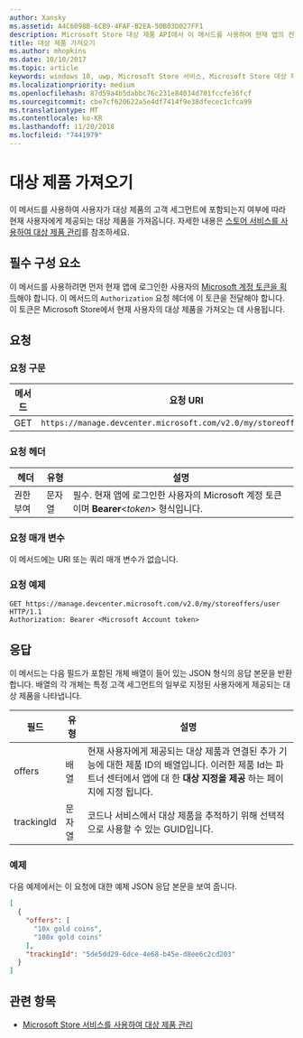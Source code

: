 ```yaml
---
author: Xansky
ms.assetid: A4C6098B-6CB9-4FAF-B2EA-50B03D027FF1
description: Microsoft Store 대상 제품 API에서 이 메서드를 사용하여 현재 앱의 컨텍스트에서 현재 사용자에게 제공되는 대상 제품을 가져옵니다.
title: 대상 제품 가져오기
ms.author: mhopkins
ms.date: 10/10/2017
ms.topic: article
keywords: windows 10, uwp, Microsoft Store 서비스, Microsoft Store 대상 제품 API, 대상 제품 가져오기
ms.localizationpriority: medium
ms.openlocfilehash: 87d59a4b5dabbc76c231e84034d701fccfe36fcf
ms.sourcegitcommit: cbe7cf620622a5e4df7414f9e38dfecec1cfca99
ms.translationtype: MT
ms.contentlocale: ko-KR
ms.lasthandoff: 11/20/2018
ms.locfileid: "7441979"
---
```

# <a name="get-targeted-offers"></a>대상 제품 가져오기

이 메서드를 사용하여 사용자가 대상 제품의 고객 세그먼트에 포함되는지 여부에 따라 현재 사용자에게 제공되는 대상 제품을 가져옵니다. 자세한 내용은 [스토어 서비스를 사용하여 대상 제품 관리](manage-targeted-offers-using-windows-store-services.md)를 참조하세요.

## <a name="prerequisites"></a>필수 구성 요소

이 메서드를 사용하려면 먼저 현재 앱에 로그인한 사용자의 [Microsoft 계정 토큰을 획득](manage-targeted-offers-using-windows-store-services.md#obtain-a-microsoft-account-token)해야 합니다. 이 메서드의 ```Authorization``` 요청 헤더에 이 토큰을 전달해야 합니다. 이 토큰은 Microsoft Store에서 현재 사용자의 대상 제품을 가져오는 데 사용됩니다.

## <a name="request"></a>요청


### <a name="request-syntax"></a>요청 구문

| 메서드 | 요청 URI                                                                |
|--------|----------------------------------------------------------------------------|
| GET    | ```https://manage.devcenter.microsoft.com/v2.0/my/storeoffers/user``` |


### <a name="request-header"></a>요청 헤더

| 헤더        | 유형   | 설명  |
|---------------|--------|--------------|
| 권한 부여 | 문자열 | 필수. 현재 앱에 로그인한 사용자의 Microsoft 계정 토큰이며 **Bearer**&lt;*token*&gt; 형식입니다. |


### <a name="request-parameters"></a>요청 매개 변수

이 메서드에는 URI 또는 쿼리 매개 변수가 없습니다.

### <a name="request-example"></a>요청 예제

```syntax
GET https://manage.devcenter.microsoft.com/v2.0/my/storeoffers/user HTTP/1.1
Authorization: Bearer <Microsoft Account token>
```

## <a name="response"></a>응답

이 메서드는 다음 필드가 포함된 개체 배열이 들어 있는 JSON 형식의 응답 본문을 반환합니다. 배열의 각 개체는 특정 고객 세그먼트의 일부로 지정된 사용자에게 제공되는 대상 제품을 나타냅니다.

| 필드      | 유형   | 설명         |
|------------|--------|------------------|
| offers      | 배열  | 현재 사용자에게 제공되는 대상 제품과 연결된 추가 기능에 대한 제품 ID의 배열입니다. 이러한 제품 Id는 파트너 센터에서 앱에 대 한 **대상 지정을 제공** 하는 페이지에 지정 됩니다.            |
| trackingId  | 문자열 | 코드나 서비스에서 대상 제품을 추적하기 위해 선택적으로 사용할 수 있는 GUID입니다. |


### <a name="example"></a>예제

다음 예제에서는 이 요청에 대한 예제 JSON 응답 본문을 보여 줍니다.

```json
[
  {
    "offers": [
      "10x gold coins",
      "100x gold coins"
    ],
    "trackingId": "5de5dd29-6dce-4e68-b45e-d8ee6c2cd203"
  }
]
```

## <a name="related-topics"></a>관련 항목

* [Microsoft Store 서비스를 사용하여 대상 제품 관리](manage-targeted-offers-using-windows-store-services.md)

 

 
